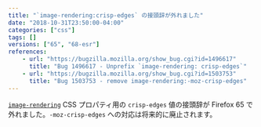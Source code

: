 ```yaml
---
title: "`image-rendering:crisp-edges` の接頭辞が外れました"
date: "2018-10-31T23:50:00-04:00"
categories: ["css"]
tags: []
versions: ["65", "68-esr"]
references:
    - url: "https://bugzilla.mozilla.org/show_bug.cgi?id=1496617"
      title: "Bug 1496617 - Unprefix `image-rendering: crisp-edges`"
    - url: "https://bugzilla.mozilla.org/show_bug.cgi?id=1503753"
      title: "Bug 1503753 - remove image-rendering:-moz-crisp-edges"
---
```

[`image-rendering`](https://developer.mozilla.org/docs/Web/CSS/image-rendering) CSS プロパティ用の `crisp-edges` 値の接頭辞が Firefox 65 で外れました。`-moz-crisp-edges` への対応は将来的に廃止されます。
